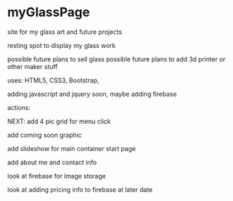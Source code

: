 # myGlassPage
site for my glass art and future projects

resting spot to display my glass work

possible future plans to sell glass
possible future plans to add 3d printer or other maker stuff

uses:  HTML5, CSS3, Bootstrap, 

adding javascript and jquery soon, maybe adding firebase

actions:

NEXT: add 4 pic grid for menu click

add coming soon graphic

add slideshow for main container start page

add about me and contact info

look at firebase for image storage

look at adding pricing info to firebase at later date